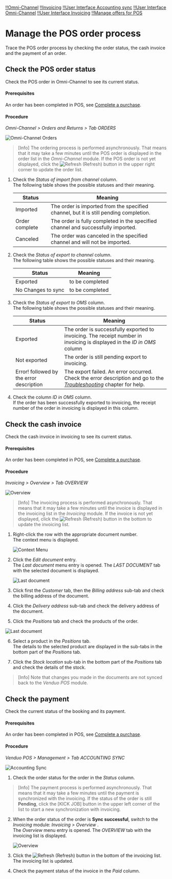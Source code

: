 [!!Omni-Channel](Channels)
[!!Invoicing](RetailSuiteFaktBase)
[!!User Interface Accounting sync](../UserInterface/02d_AccountingSync.md)
[!!User Interface Omni-Channel](../../Channels/UserInterface/00_UserInterface.md)
[!!User Interface Invoicing](../../RetailSuiteFaktBase/UserInterface/00_UserInterface.md)
[!!Manage offers for POS](./07_ManageOffers.md)


# Manage the POS order process

Trace the POS order process by checking the order status, the cash invoice and the payment of an order.


## Check the POS order status

Check the POS order in Omni-Channel to see its current status.

#### Prerequisites

An order has been completed in POS, see [Complete a purchase](./04_CompletePurchase.md).

#### Procedure

*Omni-Channel > Orders and Returns > Tab ORDERS*

![Omni-Channel Orders](../../Assets/Screenshots/Channels/OrdersReturns/Orders/Orders.png "[Omni-Channel Orders]")

 > [Info] The ordering process is performed asynchronously. That means that it may take a few minutes until the POS order is displayed in the order list in the *Omni-Channel* module. If the POS order is not yet displayed, click the ![Refresh](../../Assets/Icons/Refresh01.png "[Refresh]") (Refresh) button in the upper right corner to update the order list.

1. Check the *Status of import from channel* column.   
    The following table shows the possible statuses and their meaning.

    | Status         | Meaning               |
    |----------------|-----------------------|
    | Imported       | The order is imported from the specified channel, but it is still pending completion. |
    | Order complete | The order is fully completed in the specified channel and successfully imported. |
    | Canceled       | The order was canceled in the specified channel and will not be imported. |

[comment]: <> (Are there other statuses? Meaning?)

2. Check the *Status of export to channel* column.   
    The following table shows the possible statuses and their meaning.

    | Status         | Meaning               |
    |----------------|-----------------------|
    | Exported       | to be completed |
    | No Changes to sync |to be completed |

[comment]: <> (Are there other statuses? Meaning?)

3. Check the *Status of export to OMS* column.   
    The following table shows the possible statuses and their meaning.

    | Status         | Meaning               |
    |----------------|-----------------------|
    | Exported       | The order is successfully exported to invoicing. The receipt number in invoicing is displayed in the *ID in OMS* column|
    | Not exported   | The order is still pending export to invoicing. |
    | Error! followed by the error description | The export failed. An error occurred. Check the error description and go to the [*Troubleshooting*](../Troubleshooting/00_Troubleshooting.md) chapter for help.|

[comment]: <> (Are there other statuses? Meaning?)

4. Check the column *ID in OMS* column.    
    If the order has been successfully exported to invoicing, the receipt number of the order in invoicing is displayed in this column.

[comment]: <> (Are there other important columns to check?)



## Check the cash invoice

Check the cash invoice in invoicing to see its current status.

#### Prerequisites

An order has been completed in POS, see [Complete a purchase](./04_CompletePurchase.md).

#### Procedure

*Invoicing > Overview > Tab OVERVIEW*

![Overview](../../Assets/Screenshots/RetailSuiteFaktBase/Overview/Overview.png "[Overview]")

 > [Info] The invoicing process is performed asynchronously. That means that it may take a few minutes until the invoice is displayed in the invoicing list in the *Invoicing* module. If the invoice is not yet displayed, click the ![Refresh](../../Assets/Icons/Refresh01.png "[Refresh]") (Refresh) button in the bottom to update the invoicing list.

1. Right-click the row with the appropriate document number.   
    The context menu is displayed.

    ![Context Menu](../../Assets/Screenshots/RetailSuiteFaktBase/ContextMenu.png "[Context Menu]")

2. Click the *Edit document* entry.   
    The *Last document* menu entry is opened. The *LAST DOCUMENT* tab with the selected document is displayed.

    ![Last document](../../Assets/Screenshots/RetailSuiteFaktBase/LastDocument/Customer.png "[Last document]")

3. Click first the *Customer* tab, then the *Billing address* sub-tab and check the billing address of the document.

4. Click the *Delivery address* sub-tab and check the delivery address of the document.

5. Click the *Positions* tab and check the products of the order.

![Last document](../../Assets/Screenshots/RetailSuiteFaktBase/LastDocument/Positions.png "[Last document]")

6. Select a product in the *Positions* tab.   
  The details to the selected product are displayed in the sub-tabs in the bottom part of the *Positions* tab.

7. Click the *Stock location* sub-tab in the bottom part of the *Positions* tab and check the details of the stock.

 > [Info] Note that changes you made in the documents are not synced back to the *Venduo POS* module.



## Check the payment

Check the current status of the booking and its payment.

#### Prerequisites

An order has been completed in POS, see [Complete a purchase](./04_CompletePurchase.md).

#### Procedure

*Venduo POS > Management > Tab ACCOUNTING SYNC*

![Accounting Sync](../../Assets/Screenshots/POS/Management/AccountingSync/AccountingSync.png "[Accounting Sync]")

1. Check the order status for the order in the *Status* column.   

  > [Info] The payment process is performed asynchronously. That means that it may take a few minutes until the payment is synchronized with the invoicing. If the status of the order is still **Pending**, click the [KICK JOB] button in the upper left corner of the list to start a new synchronization with invoicing.

2. When the order status of the order is **Sync successful**, switch to the *Invoicing* module: *Invoicing > Overview* .   
    The *Overview* menu entry is opened. The *OVERVIEW* tab with the invoicing list is displayed.

    ![Overview](../../Assets/Screenshots/RetailSuiteFaktBase/Overview/Overview.png "[Overview]")

3. Click the ![Refresh](../../Assets/Icons/Refresh01.png "[Refresh]") (Refresh) button in the bottom of the invoicing list.
    The invoicing list is updated.

4. Check the payment status of the invoice in the *Paid* column.
